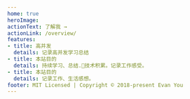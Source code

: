 ```yaml
---
home: true
heroImage: 
actionText: 了解我 →
actionLink: /overview/
features:
- title: 高并发
  details: 记录高并发学习总结
- title: 本站目的
  details: 持续学习、总结.🚀技术积累。记录工作感受。
- title: 本站目的
  details: 记录工作、生活感想。
footer: MIT Licensed | Copyright © 2018-present Evan You
---
```



